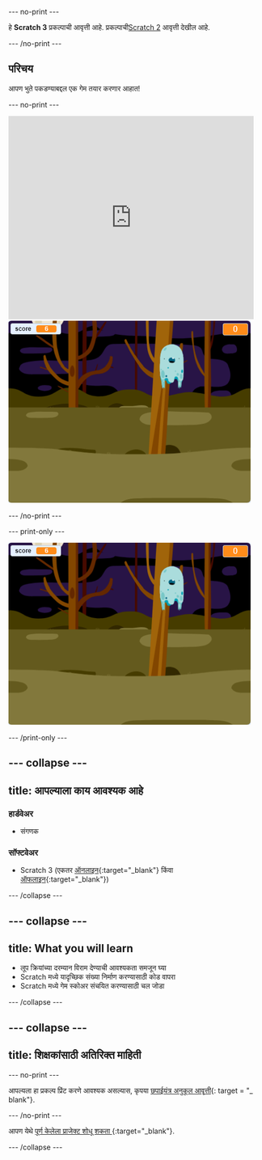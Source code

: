 \--- no-print \---

हे **Scratch 3** प्रकल्पाची आवृत्ती आहे. प्रकल्पाची[Scratch 2](https://projects.raspberrypi.org/en/projects/ghostbusters-scratch2) आवृत्ती देखील आहे.

\--- /no-print \---

## परिचय

आपण भुते पकडण्याबद्दल एक गेम तयार करणार आहात!

\--- no-print \---

<div class="scratch-preview">
  <iframe allowtransparency="true" width="485" height="402" src="https://scratch.mit.edu/projects/embed/276874679/?autostart=false" frameborder="0" scrolling="no"></iframe>
  <img src="images/showcase-static.png">
</div>

\--- /no-print \---

\--- print-only \---

![शोकेस](images/showcase-static.png)

\--- /print-only \---

## \--- collapse \---

## title: आपल्याला काय आवश्यक आहे

### हार्डवेअर

- संगणक

### सॉफ्टवेअर

- Scratch 3 (एकतर [ऑनलाइन](https://rpf.io/scratchon){:target="_blank"} किंवा [ऑफलाइन](https://rpf.io/scratchoff){:target="_blank"})

\--- /collapse \---

## \--- collapse \---

## title: What you will learn

- लूप क्रियांच्या दरम्यान विराम देण्याची आवश्यकता समजून घ्या
- Scratch मध्ये यादृच्छिक संख्या निर्माण करण्यासाठी कोड वापरा
- Scratch मध्ये गेम स्कोअर संचयित करण्यासाठी चल जोडा

\--- /collapse \---

## \--- collapse \---

## title: शिक्षकांसाठी अतिरिक्त माहिती

\--- no-print \---

आपल्यला हा प्रकल्प प्रिंट करणे आवश्यक असल्यास, कृपया [छपाईयंत्र अनुकूल आवृत्ती](https://projects.raspberrypi.org/en/projects/ghostbusters/print){: target = "_ blank"}.

\--- /no-print \---

आपण येथे [ पूर्ण केलेला प्राजेक्ट शोधू शकता ](https://rpf.io/p/en/ghostbusters-get){:target="_blank"}.

\--- /collapse \---